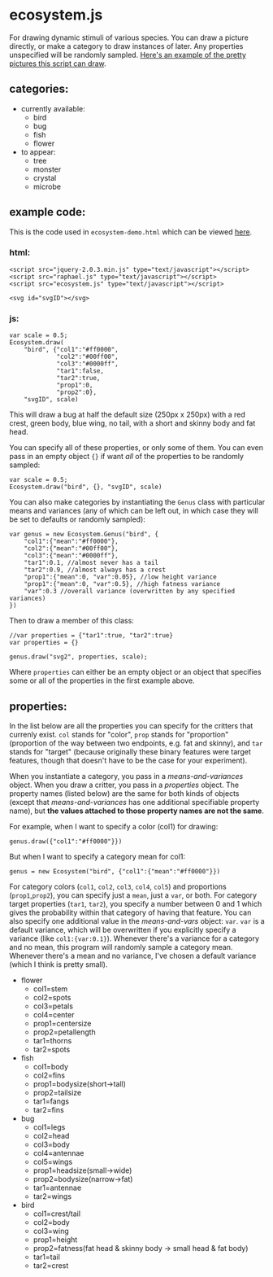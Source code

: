 # ecosystem.js

For drawing dynamic stimuli of various species. You can draw a picture directly, or make a category to draw instances of later. Any properties unspecified will be randomly sampled. [Here's an example of the pretty pictures this script can draw](http://www.stanford.edu/~erindb/stimuli/large-ecosystem.html).

## categories:

* currently available:
	* bird
	* bug
	* fish
	* flower
* to appear:
	* tree
	* monster
	* crystal
	* microbe

## example code:

This is the code used in `ecosystem-demo.html` which can be viewed [here](http://www.stanford.edu/~erindb/stimuli/ecosystem-demo.html).

### html:

	<script src="jquery-2.0.3.min.js" type="text/javascript"></script>
	<script src="raphael.js" type="text/javascript"></script>
	<script src="ecosystem.js" type="text/javascript"></script>

	<svg id="svgID"></svg>

### js:

	var scale = 0.5;
	Ecosystem.draw(
		"bird", {"col1":"#ff0000",
				 "col2":"#00ff00",
				 "col3":"#0000ff",
				 "tar1":false,
				 "tar2":true,
				 "prop1":0,
				 "prop2":0},
		"svgID", scale)

This will draw a bug at half the default size (250px x 250px) with a red crest, green body, blue wing, no tail, with a short and skinny body and fat head.

You can specify all of these properties, or only some of them. You can even pass in an empty object `{}` if want *all* of the properties to be randomly sampled:

	var scale = 0.5;
	Ecosystem.draw("bird", {}, "svgID", scale)

You can also make categories by instantiating the `Genus` class with particular means and variances (any of which can be left out, in which case they will be set to defaults or randomly sampled):

	var genus = new Ecosystem.Genus("bird", {
		"col1":{"mean":"#ff0000"},
		"col2":{"mean":"#00ff00"},
		"col3":{"mean":"#0000ff"},
		"tar1":0.1, //almost never has a tail
		"tar2":0.9, //almost always has a crest
		"prop1":{"mean":0, "var":0.05}, //low height variance
		"prop1":{"mean":0, "var":0.5}, //high fatness variance
		"var":0.3 //overall variance (overwritten by any specified variances)
	})

Then to draw a member of this class:

	//var properties = {"tar1":true, "tar2":true}
	var properties = {}

	genus.draw("svg2", properties, scale);

Where `properties` can either be an empty object or an object that specifies some or all of the properties in the first example above.

## properties:

In the list below are all the properties you can specify for the critters that currenly exist. `col` stands for "color", `prop` stands for "proportion" (proportion of the way between two endpoints, e.g. fat and skinny), and `tar` stands for "target" (because originally these binary features were target features, though that doesn't have to be the case for your experiment).

When you instantiate a category, you pass in a *means-and-variances* object. When you draw a critter, you pass in a *properties* object. The property names (listed below) are the same for both kinds of objects (except that *means-and-variances* has one additional specifiable property name), but **the values attached to those property names are not the same**.

For example, when I want to specify a color (col1) for drawing:

	genus.draw({"col1":"#ff0000"}})

But when I want to specify a category mean for col1:

	genus = new Ecosystem("bird", {"col1":{"mean":"#ff0000"}})

For category colors (`col1`, `col2`, `col3`, `col4`, `col5`) and proportions (`prop1`,`prop2`), you can specify just a `mean`, just a `var`, or both. For category target properties (`tar1`, `tar2`), you specify a number between 0 and 1 which gives the probability within that category of having that feature. You can also specify one additional value in the *means-and-vars* object: `var`. `var` is a default variance, which will be overwritten if you explicitly specify a variance (like `col1:{var:0.1}`). Whenever there's a variance for a category and no mean, this program will randomly sample a category mean. Whenever there's a mean and no variance, I've chosen a default variance (which I think is pretty small).

* flower
	* col1=stem
	* col2=spots
	* col3=petals
	* col4=center
	* prop1=centersize
	* prop2=petallength
	* tar1=thorns
	* tar2=spots
* fish
	* col1=body
	* col2=fins
	* prop1=bodysize(short->tall)
	* prop2=tailsize
	* tar1=fangs
	* tar2=fins
* bug
	* col1=legs
	* col2=head
	* col3=body
	* col4=antennae
	* col5=wings
	* prop1=headsize(small->wide)
	* prop2=bodysize(narrow->fat)
	* tar1=antennae
	* tar2=wings
* bird
	* col1=crest/tail
	* col2=body
	* col3=wing
	* prop1=height
	* prop2=fatness(fat head & skinny body -> small head & fat body)
	* tar1=tail
	* tar2=crest